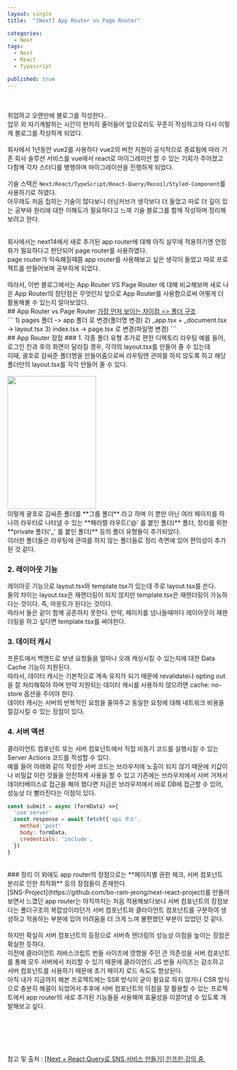 ```yaml
---
layout: single
title:  "[Next] App Router vs Page Router"

categories:
  - Next
tags:
  - Next
  - React
  - Typescript

published: true
---
```


<br/><br/>
취업하고 오랜만에 블로그를 작성한다..<br/>
업무 외 자기계발하는 시간이 현저히 줄어들어 앞으로라도 꾸준히 작성하고자 다시 이렇게 블로그를 작성하게 되었다.<br/><br/>
회사에서 1년동안 vue2를 사용하다 vue2의 버전 지원이 공식적으로 종료됨에 따라 기존 회사 솔루션 서비스를 vue에서 react로 마이그레이션 할 수 있는 기회가 주어졌고 다함께 각자 스터디를 병행하며 마이그레이션을 진행하게 되었다.<br/><br/>
기술 스택은 ```Next/React/TypeScript/React-Query/Recoil/Styled-Component```를 사용하기로 하였다. 
<br/>아무래도 처음 접하는 기술이 많다보니 러닝커브가 생각보다 더 들었고 따로 더 깊이 있는 공부와 원리에 대한 이해도가 필요하다고 느껴 기술 블로그를 함께 작성하며 정리해보려고 한다.

<br/>
회사에서는 next14에서 새로 추가된 app router에 대해 아직 실무에 적용하기엔 안정화가 필요하다고 판단되어 page router를 사용하였다.
<br/>
page router가 익숙해질때쯤 app router를 사용해보고 싶은 생각이 들었고 따로 프로젝트를 만들어보며 공부하게 되었다.
<br/><br/>
따라서, 이번 블로그에서는 App Router VS Page Router 에 대해 비교해보며 새로 나온 App Router의 장단점은 무엇인지 앞으로 App Router를 사용함으로써 어떻게 더 활용해볼 수 있는지 알아보았다.

<br/>
## App Router vs Page Router 
<u>가장 먼저 보이는 차이점 => 폴더 구조</u>
<br/>
```
1) pages 폴더 -> app 폴더 로 변경(폴더명 변경)
2) _app.tsx + _document.tsx -> layout.tsx 
3) index.tsx -> page.tsx 로 변경(파일명 변경)
```

<br/>
## App Router 장점
### 1. 각종 폴더 유형 추가로 편한 디렉토리 라우팅 
예를 들어, 로그인 전과 후의 화면이 달라질 경우, 각각의 layout.tsx를 만들어 줄 수 있는데 <br/>
이때, 괄호로 감싸준 폴더명을 만들어줌으로써 라우팅엔 관여를 하지 않도록 하고 해당 폴더만의 layout.tsx를 각각 만들어 줄 수 있다.
<br/><br/>
<img src="https://github.com/bo-ram-jeong/bo-ram-jeong.github.io/assets/84834172/90619244-0967-4e91-8e30-823de0ce39d6" width="200" height="300">
<br/>
이렇게 괄호로 감싸준 폴더를 **그룹 폴더** 라고 하며 이 뿐만 아닌 여러 페이지를 하나의 라우터로 나타낼 수 있는 **패러렐 라우트('@' 를 붙인 폴더)** 폴더, 정리를 위한 **private 폴더('_' 를 붙인 폴더)**
등의 폴더 유형들이 추가되었다. 
<br/>이러한 폴더들은 라우팅에 관여를 하지 않는 폴더들로 정리 측면에 있어 편의성이 추가된 것 같다.

### 2. 레이아웃 기능
레이아웃 기능으로 layout.tsx와 template.tsx가 있는데 주로 layout.tsx를 쓴다.
<br>둘의 차이는 layout.tsx은 재렌더링이 되지 않지만 template.tsx은 재렌더링이 가능하다는 것이다. 즉, 마운트가 된다는 것이다. 
<br>따라서 둘은 같이 함께 공존하지 못한다. 만약, 페이지를 넘나들때마다 레이아웃이 재렌더링을 하고 싶다면 template.tsx를 써야한다.

### 3. 데이터 캐시 
프론트에서 백엔드로 보낸 요청들을 얼마나 오래 캐싱시킬 수 있는지에 대한 Data Cache 기능이 지원된다.<br>
따라서, 데이터 캐시는 기본적으로 계속 유지가 되기 때문에 revalidate나 opting out을 잘 처리해줘야 하며 만약 지원되는 데이터 캐시를 사용하지 않으려면 cache: no-store 옵션을 주어야 한다.<br>
데이터 캐시는 서버의 반복적인 요청을 줄여주고 동일한 요청에 대해 네트워크 비용을 절감시킬 수 있는 장점이 있다. 

### 4. 서버 액션
클라이언트 컴포넌트 또는 서버 컴포넌트에서 직접 비동기 코드를 실행시킬 수 있는 Server Actions 코드를 작성할 수 있다.<br>
예를 들어 아래와 같이 작성한 서버 코드는 브라우저에 노출이 되지 않기 때문에 키값이나 비밀값 이런 것들을 안전하게 사용을 할 수 있고 기존에는 브라우저에서 서버 거쳐서 데이터베이스로 접근을 해야 했다면 지금은 브라우저에서 바로 DB에 접근할 수 있어, 성능상 더 빨라진다는 이점이 있다.

```js
const submit = async (formData) =>{
  'use server'
  const response = await fetch({'api 주소',
    method:'post'
    body: formData,
    credentials: 'include',
  })
}

```

<br>
### 정리
이 외에도 app router의 장점으로는 **페이지별 권한 체크, 서버 컴포넌트 분리로 인한 최적화** 등의 장점들이 존재한다. <br>
[SNS-Project](https://github.com/bo-ram-jeong/next-react-project)를 만들어보면서 느꼈던 app router는 아직까지는 처음 적용해보다보니 서버 컴포넌트의 장점보다는 폴더구조의 복잡성이라던가 
서버 컴포넌트와 클라이언트 컴포넌트를 구분하여 생성하고 적용하는 부분에 있어 어려움을 더 크게 느껴 불편했던 부분이 있었던 것 같다.<br><br>
하지만 확실히 서버 컴포넌트의 등장으로 서버측 렌더링의 성능상 이점을 높이는 장점은 확실한 듯하다.<br>
이전에 클라이언트 자바스크립트 번들 사이즈에 영향을 주던 큰 의존성을 서버 컴포넌트를 통해 모두 서버에서 처리할 수 있기 때문에 클라이언드 JS 번들 사이즈는 감소하고 서버 컴포넌트를 사용하기 때문에 초기 페이지 로드 속도도 향상된다.<br>
아직 내가 지금까지 해본 프로젝트에는 SSR 방식이 굳이 필요로 하지 않거나 CSR 방식으로 충분히 해결이 되었어서 추후에 서버 컴포넌트의 이점을 잘 활용할 수 있는 프로젝트에서 app router의 새로 추가된 기능들을 사용해며 효율성을 이끌어낼 수 있도록 개발해보고 싶다.



<br/><br/><br/><br/><br/>
참고 및 출처 : [[Next + React Query로 SNS 서비스 만들기] 인프런 강의 중,](https://www.inflearn.com/course/next-react-query-sns%EC%84%9C%EB%B9%84%EC%8A%A4/dashboard)





